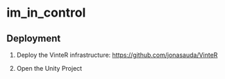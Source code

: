 # im_in_control





## Deployment

1. Deploy the VinteR infrastructure: https://github.com/jonasauda/VinteR

2. Open the Unity Project
